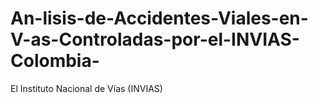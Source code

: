 # An-lisis-de-Accidentes-Viales-en-V-as-Controladas-por-el-INVIAS-Colombia-
El Instituto Nacional de Vías (INVIAS)
